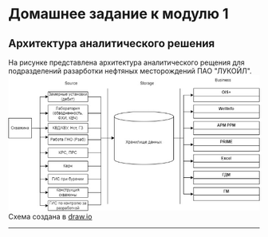 # Домашнее задание к модулю 1
## Архитектура аналитического решения
На рисунке представлена архитектура аналитического рещения для подразделений разарботки нефтяных месторождений ПАО "ЛУКОЙЛ".\
![Структура данных](https://github.com/Bupley/datalearn/blob/main/de-101/module-01/%D0%94%D0%B8%D0%B0%D0%B3%D1%80%D0%B0%D0%BC%D0%BC%D0%B0%20%D0%B1%D0%B5%D0%B7%20%D0%BD%D0%B0%D0%B7%D0%B2%D0%B0%D0%BD%D0%B8%D1%8F.jpg)\
Схема создана в [draw.io](https://app.diagrams.net/#G1bJNN-ibOqOT5F_kh6Mp5eCotVPDCURMb#%7B%22pageId%22%3A%221Cv9J9e2tN_Hagr7Ge6-%22%7D)
___

